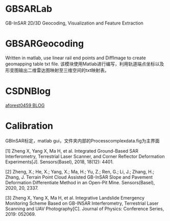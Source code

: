# GBSARLab
GB-InSAR 2D/3D Geocoding, Visualization and Feature Extraction
# GBSARGeocoding
Written in matlab, use linear rail end points and DiffImage to create geomapping table txt file. 
该模块使用Matlab进行编写，利用轨道端点坐标以及形变图输出二维雷达图映射至三维空间的txt映射表。
# CSDNBlog
[aforest0459 BLOG](https://blog.csdn.net/weixin_41661099)
# Calibration
GBInSAR标定，matlab gui，文件夹内部的Processcomplexdata.fig为主界面

[1] Zheng X, Yang X, Ma H, et al. Integrated Ground-Based SAR Interferometry, Terrestrial Laser Scanner, and Corner Reflector Deformation Experiments[J]. Sensors(Basel), 2018, 18(12): 4401.

[2] Zheng, X.; He, X.; Yang, X.; Ma, H.; Yu, Z.; Ren, G.; Li, J.; Zhang, H.; Zhang, J. Terrain Point Cloud Assisted GB-InSAR Slope and Pavement Deformation Differentiate Method in an Open-Pit Mine. Sensors(Basel), 2020, 20, 2337.

[3] Zheng X, Yang X, Ma H, et al. Integrative Landslide Emergency Monitoring Scheme Based on GB-INSAR Interferometry, Terrestrial Laser Scanning and UAV Photography[C]. Journal of Physics: Conference Series, 2019: 052069.


